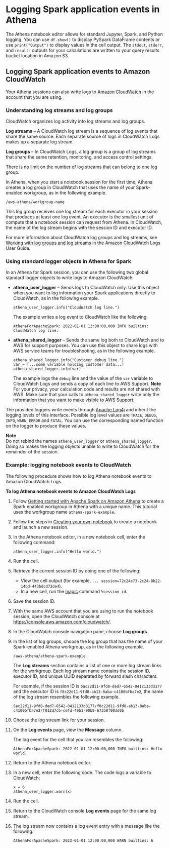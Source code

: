 # Logging Spark application events in Athena<a name="notebooks-spark-logging"></a>

The Athena notebook editor allows for standard Jupyter, Spark, and Python logging\. You can use `df.show()` to display PySpark DataFrame contents or use `print("Output")` to display values in the cell output\. The `stdout`, `stderr`, and `results` outputs for your calculations are written to your query results bucket location in Amazon S3\.

## Logging Spark application events to Amazon CloudWatch<a name="notebooks-spark-logging-logging-spark-application-events-to-amazon-cloudwatch"></a>

Your Athena sessions can also write logs to [Amazon CloudWatch](https://docs.aws.amazon.com/AmazonCloudWatch/latest/logs/WhatIsCloudWatchLogs.html) in the account that you are using\.

### Understanding log streams and log groups<a name="notebooks-spark-logging-understanding-log-streams-and-log-groups"></a>

CloudWatch organizes log activity into log streams and log groups\.

**Log streams** – A CloudWatch log stream is a sequence of log events that share the same source\. Each separate source of logs in CloudWatch Logs makes up a separate log stream\.

**Log groups** – In CloudWatch Logs, a log group is a group of log streams that share the same retention, monitoring, and access control settings\.

There is no limit on the number of log streams that can belong to one log group\.

In Athena, when you start a notebook session for the first time, Athena creates a log group in CloudWatch that uses the name of your Spark\-enabled workgroup, as in the following example\.

```
/aws-athena/workgroup-name
```

This log group receives one log stream for each executor in your session that produces at least one log event\. An executor is the smallest unit of compute that a notebook session can request from Athena\. In CloudWatch, the name of the log stream begins with the session ID and executor ID\.

For more information about CloudWatch log groups and log streams, see [Working with log groups and log streams](https://docs.aws.amazon.com/AmazonCloudWatch/latest/logs/Working-with-log-groups-and-streams.html) in the Amazon CloudWatch Logs User Guide\.

### Using standard logger objects in Athena for Spark<a name="notebooks-spark-logging-using-standard-logger-objects-in-athena-for-spark"></a>

In an Athena for Spark session, you can use the following two global standard logger objects to write logs to Amazon CloudWatch:
+ **athena\_user\_logger** – Sends logs to CloudWatch only\. Use this object when you want to log information your Spark applications directly to CloudWatch, as in the following example\.

  ```
  athena_user_logger.info("CloudWatch log line.")
  ```

  The example writes a log event to CloudWatch like the following:

  ```
  AthenaForApacheSpark: 2022-01-01 12:00:00,000 INFO builtins: CloudWatch log line.
  ```
+ **athena\_shared\_logger** – Sends the same log both to CloudWatch and to AWS for support purposes\. You can use this object to share logs with AWS service teams for troubleshooting, as in the following example\.

  ```
  athena_shared_logger.info("Customer debug line.")
  var = [...some variable holding customer data...]
  athena_shared_logger.info(var)
  ```

  The example logs the `debug` line and the value of the `var` variable to CloudWatch Logs and sends a copy of each line to AWS Support\.
**Note**  
For your privacy, your calculation code and results are not shared with AWS\. Make sure that your calls to `athena_shared_logger` write only the information that you want to make visible to AWS Support\.

The provided loggers write events through [Apache Log4j](https://logging.apache.org/log4j/) and inherit the logging levels of this interface\. Possible log level values are `TRACE`, `DEBUG`, `INFO`, `WARN`, `ERROR` and `FATAL`\. You can use the corresponding named function on the logger to produce these values\.

**Note**  
Do not rebind the names `athena_user_logger` or `athena_shared_logger`\. Doing so makes the logging objects unable to write to CloudWatch for the remainder of the session\.

### Example: logging notebook events to CloudWatch<a name="notebooks-spark-logging-example-logging-notebook-events-to-cloudwatch"></a>

The following procedure shows how to log Athena notebook events to Amazon CloudWatch Logs\.

**To log Athena notebook events to Amazon CloudWatch Logs**

1. Follow [Getting started with Apache Spark on Amazon Athena](notebooks-spark-getting-started.md) to create a Spark enabled workgroup in Athena with a unique name\. This tutorial uses the workgroup name `athena-spark-example`\.

1. Follow the steps in [Creating your own notebook](notebooks-spark-getting-started.md#notebooks-spark-getting-started-creating-your-own-notebook) to create a notebook and launch a new session\.

1. In the Athena notebook editor, in a new notebook cell, enter the following command:

   ```
   athena_user_logger.info("Hello world.")         
   ```

1. Run the cell\.

1. Retrieve the current session ID by doing one of the following:
   + View the cell output \(for example, `... session=72c24e73-2c24-8b22-14bd-443bdcd72de4`\)\.
   + In a new cell, run the [magic](notebooks-spark-editor.md#notebooks-spark-using-magic-commands) command `%session_id`\.

1. Save the session ID\.

1. With the same AWS account that you are using to run the notebook session, open the CloudWatch console at [https://console\.aws\.amazon\.com/cloudwatch/](https://console.aws.amazon.com/cloudwatch/)\.

1. In the CloudWatch console navigation pane, choose **Log groups**\.

1. In the list of log groups, choose the log group that has the name of your Spark\-enabled Athena workgroup, as in the following example\.

   ```
   /aws-athena/athena-spark-example
   ```

   The **Log streams** section contains a list of one or more log stream links for the workgroup\. Each log stream name contains the session ID, executor ID, and unique UUID separated by forward slash characters\.

   For example, if the session ID is `5ac22d11-9fd8-ded7-6542-0412133d3177` and the executor ID is `f8c22d11-9fd8-ab13-8aba-c4100bfba7e2`, the name of the log stream resembles the following example\.

   ```
   5ac22d11-9fd8-ded7-6542-0412133d3177/f8c22d11-9fd8-ab13-8aba-c4100bfba7e2/f012d7cb-cefd-40b1-90b9-67358f003d0b
   ```

1. Choose the log stream link for your session\.

1. On the **Log events** page, view the **Message** column\.

   The log event for the cell that you ran resembles the following:

   ```
   AthenaForApacheSpark: 2022-01-01 12:00:00,000 INFO builtins: Hello world.
   ```

1. Return to the Athena notebook editor\.

1. In a new cell, enter the following code\. The code logs a variable to CloudWatch:

   ```
   x = 6
   athena_user_logger.warn(x)
   ```

1. Run the cell\.

1. Return to the CloudWatch console **Log events** page for the same log stream\.

1. The log stream now contains a log event entry with a message like the following:

   ```
   AthenaForApacheSpark: 2022-01-01 12:00:00,000 WARN builtins: 6
   ```